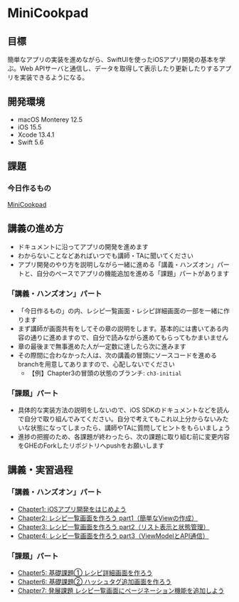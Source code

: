 # MiniCookpad

## 目標
簡単なアプリの実装を進めながら、SwiftUIを使ったiOSアプリ開発の基本を学ぶ。Web APIサーバと通信し、データを取得して表示したり更新したりするアプリを実装できるようになる。

## 開発環境
- macOS Monterey 12.5
- iOS 15.5
- Xcode 13.4.1
- Swift 5.6

## 課題

### 今日作るもの

[MiniCookpad](minicookpad.md)

## 講義の進め方
- ドキュメントに沿ってアプリの開発を進めます
- わからないことなどあればいつでも講師・TAに聞いてください
- アプリ開発のやり方を説明しながら一緒に進める「講義・ハンズオン」パートと、自分のペースでアプリの機能追加を進める「課題」パートがあります

### 「講義・ハンズオン」パート
- 「今日作るもの」の内、レシピ一覧画面・レシピ詳細画面の一部を一緒に作ります
- まず講師が画面共有をしてその章の説明をします。基本的には書いてある内容の通りに進めますので、自分で読みながら進めてもらってもかまいません
- 章の最後まで無事進めた人が一定数に達したら次に進みます
- その際間に合わなかった人は、次の講義の冒頭にソースコードを進めるbranchを用意してありますので、心配しないでください
  - 【例】Chapter3の冒頭の状態のブランチ: `ch3-initial`

### 「課題」パート
- 具体的な実装方法の説明をしないので、iOS SDKのドキュメントなどを読んで自分で取り組んでみてください。自分で考えてもこれ以上分からないみたいな状態になってしまったら、講師やTAに質問してヒントをもらいましょう
- 進捗の把握のため、各課題が終わったら、次の課題に取り組む前に変更内容をGHEのForkしたリポジトリへpushをお願いします

## 講義・実習過程

### 「講義・ハンズオン」パート
- [Chapter1: iOSアプリ開発をはじめよう](chapter_01.md)
- [Chapter2: レシピ一覧画面を作ろう part1（簡単なViewの作成）](chapter_02.md)
- [Chapter3: レシピ一覧画面を作ろう part2（リスト表示と状態管理）](chapter_03.md)
- [Chapter4: レシピ一覧画面を作ろう part3（ViewModelとAPI通信）](chapter_04.md)

### 「課題」パート
- [Chapter5: 基礎課題① レシピ詳細画面を作ろう](chapter_05.md)
- [Chapter6: 基礎課題② ハッシュタグ追加画面を作ろう](chapter_06.md)
- [Chapter7: 発展課題 レシピ一覧画面にページネーション機能を追加しよう](chapter_07.md)
